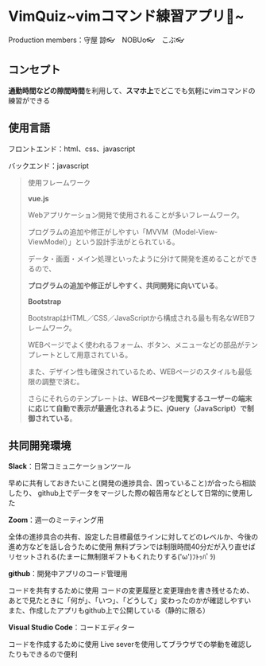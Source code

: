 # VimQuiz~vimコマンド練習アプリ📱~

Production members：守屋 諒👓　NOBUo👓　こぶ👓



## コンセプト

**通勤時間などの隙間時間**を利用して、**スマホ上**でどこでも気軽にvimコマンドの練習ができる



## 使用言語

フロントエンド：html、css、javascript

バックエンド：javascript

> 使用フレームワーク
> 
> **vue.js** 
> 
> Webアプリケーション開発で使用されることが多いフレームワーク。
> 
> プログラムの追加や修正がしやすい「MVVM（Model-View-ViewModel）」という設計手法がとられている。
> 
> データ・画面・メイン処理といったように分けて開発を進めることができるので、
> 
> **プログラムの追加や修正がしやすく、共同開発に向いている**。
>
>
> **Bootstrap**
> 
> BootstrapはHTML／CSS／JavaScriptから構成される最も有名なWEBフレームワーク。
> 
> WEBページでよく使われるフォーム、ボタン、メニューなどの部品がテンプレートとして用意されている。
> 
> また、デザイン性も確保されているため、WEBページのスタイルも最低限の調整で済む。
> 
> さらにそれらのテンプレートは、**WEBページを閲覧するユーザーの端末に応じて自動で表示が最適化されるように、jQuery（JavaScript）で制御されている**。



##  共同開発環境

**Slack**：日常コミュニケーションツール

早めに共有しておきたいこと(開発の進捗具合、困っていること)が合ったら相談したり、
github上でデータをマージした際の報告用などとして日常的に使用した

**Zoom**：週一のミーティング用

全体の進捗具合の共有、設定した目標最低ラインに対してどのレベルか、今後の進め方などを話し合うために使用
無料プランでは制限時間40分だが入り直せばリセットされる(たまーに無制限ギフトもくれたりする('ω')ﾌﾄｯﾊﾟﾗ)

**github**：開発中アプリのコード管理用

コードを共有するために使用
コードの変更履歴と変更理由を書き残せるため、
あとで見たときに「何が」、「いつ」、「どうして」変わったのかが確認しやすい
また、作成したアプリもgithub上で公開している（静的に限る）

**Visual Studio Code**：コードエディター

コードを作成するために使用
Live severを使用してブラウザでの挙動を確認したりもできるので便利

